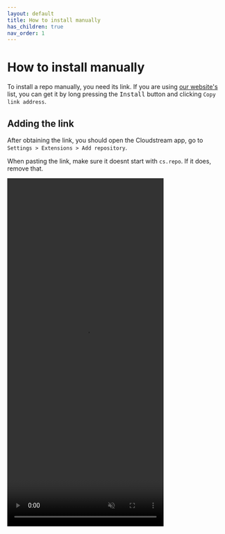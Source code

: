 ```yaml
---
layout: default
title: How to install manually
has_children: true
nav_order: 1
---
```


# How to install manually

To install a repo manually, you need its link.
If you are using [our website's](./index.md) list, you can get it by long pressing the <kbd>Install</kbd> button and clicking `Copy link address`.

## Adding the link
After obtaining the link, you should open the Cloudstream app, go to `Settings > Extensions > Add repository`.

When pasting the link, make sure it doesnt start with `cs.repo`. If it does, remove that. 

<video width="360" height="800" controls muted loop>
    <source src="manuall-install.mp4" type="video/mp4">
    Your browser does not support the video tag
</video>
